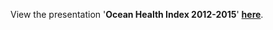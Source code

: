 View the presentation '**Ocean Health Index 2012-2015**' [**here**](https://cdn.rawgit.com/OHI-Science/ohimanual/master/tutorials/ohi_2012_2015/presentation.html#1).
